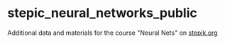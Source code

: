 # stepic_neural_networks_public
Additional data and materials for the course "Neural Nets" on [stepik.org](https://stepik.org/course/401/promo)
